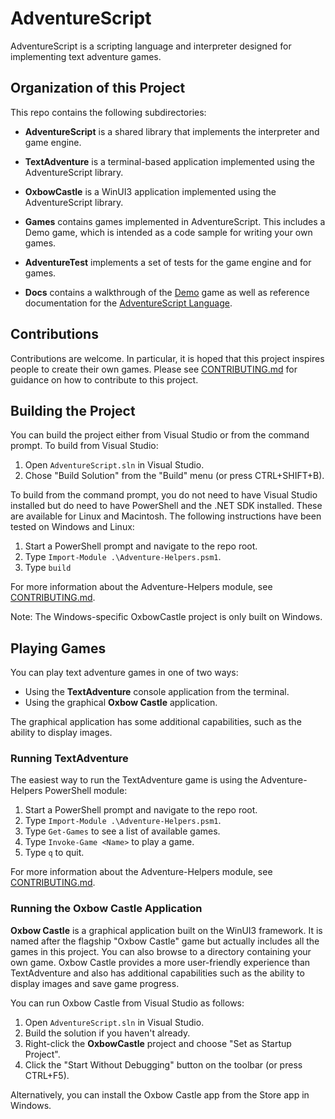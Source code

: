 # AdventureScript

AdventureScript is a scripting language and interpreter designed for implementing text
adventure games.

## Organization of this Project

This repo contains the following subdirectories:

- **AdventureScript** is a shared library that implements the interpreter and game
  engine.

- **TextAdventure** is a terminal-based application implemented using the
  AdventureScript library.

- **OxbowCastle** is a WinUI3 application implemented using the AdventureScript library.

- **Games** contains games implemented in AdventureScript. This includes a Demo game,
  which is intended as a code sample for writing your own games.

- **AdventureTest** implements a set of tests for the game engine and for games.

- **Docs** contains a walkthrough of the [Demo](Docs/Demo.md) game as well as reference
  documentation for the [AdventureScript Language](Docs/AdventureScript-Language.md).

## Contributions

Contributions are welcome. In particular, it is hoped that this project inspires people to
create their own games. Please see [CONTRIBUTING.md](CONTRIBUTING.md) for guidance on how
to contribute to this project.

## Building the Project

You can build the project either from Visual Studio or from the command prompt.
To build from Visual Studio:

1. Open `AdventureScript.sln` in Visual Studio.
2. Chose "Build Solution" from the "Build" menu (or press CTRL+SHIFT+B).

To build from the command prompt, you do not need to have Visual Studio installed but
do need to have PowerShell and the .NET SDK installed. These are available for Linux
and Macintosh. The following instructions have been tested on Windows and Linux:

1. Start a PowerShell prompt and navigate to the repo root.
2. Type `Import-Module .\Adventure-Helpers.psm1`.
3. Type `build`

For more information about the Adventure-Helpers module, see [CONTRIBUTING.md](CONTRIBUTING.md).

Note: The Windows-specific OxbowCastle project is only built on Windows.

## Playing Games

You can play text adventure games in one of two ways:

- Using the **TextAdventure** console application from the terminal.
- Using the graphical **Oxbow Castle** application.

The graphical application has some additional capabilities, such as the ability to display
images.

### Running TextAdventure

The easiest way to run the TextAdventure game is using the Adventure-Helpers PowerShell
module:

1. Start a PowerShell prompt and navigate to the repo root.
2. Type `Import-Module .\Adventure-Helpers.psm1`.
3. Type `Get-Games` to see a list of available games.
4. Type `Invoke-Game <Name>` to play a game.
5. Type `q` to quit.

For more information about the Adventure-Helpers module, see [CONTRIBUTING.md](CONTRIBUTING.md).

### Running the Oxbow Castle Application

**Oxbow Castle** is a graphical application built on the WinUI3 framework. It is named
after the flagship "Oxbow Castle" game but actually includes all the games in this project.
You can also browse to a directory containing your own game. Oxbow Castle provides a more
user-friendly experience than TextAdventure and also has additional capabilities such as
the ability to display images and save game progress.

You can run Oxbow Castle from Visual Studio as follows:

1. Open `AdventureScript.sln` in Visual Studio.
2. Build the solution if you haven't already.
3. Right-click the **OxbowCastle** project and choose "Set as Startup Project".
4. Click the "Start Without Debugging" button on the toolbar (or press CTRL+F5).

Alternatively, you can install the Oxbow Castle app from the Store app in Windows.

